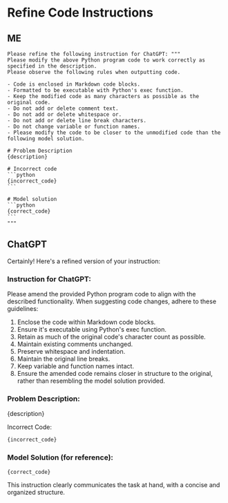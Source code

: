 # Refine Code Instructions

## ME

````
Please refine the following instruction for ChatGPT: """
Please modify the above Python program code to work correctly as specified in the description.
Please observe the following rules when outputting code.

- Code is enclosed in Markdown code blocks.
- Formatted to be executable with Python's exec function.
- Keep the modified code as many characters as possible as the original code.
- Do not add or delete comment text.
- Do not add or delete whitespace or.
- Do not add or delete line break characters.
- Do not change variable or function names.
- Please modify the code to be closer to the unmodified code than the following model solution.

# Problem Description
{description}

# Incorrect code
```python
{incorrect_code}
```

# Model solution
```python
{correct_code}
```
"""
````

## ChatGPT

Certainly! Here's a refined version of your instruction:

### Instruction for ChatGPT:

Please amend the provided Python program code to align with the described functionality. When suggesting code changes, adhere to these guidelines:

1. Enclose the code within Markdown code blocks.
2. Ensure it's executable using Python's exec function.
3. Retain as much of the original code's character count as possible.
4. Maintain existing comments unchanged.
5. Preserve whitespace and indentation.
6. Maintain the original line breaks.
7. Keep variable and function names intact.
8. Ensure the amended code remains closer in structure to the original, rather than resembling the model solution provided.

### Problem Description:

{description}

Incorrect Code:

```python
{incorrect_code}
```

### Model Solution (for reference):

```python
{correct_code}
```

This instruction clearly communicates the task at hand, with a concise and organized structure.
